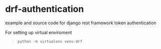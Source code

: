 # drf-authentication
example and source code for django rest framework token authentication


For setting up virtual enviroment

> `python -m virtualenv venv-drf`
